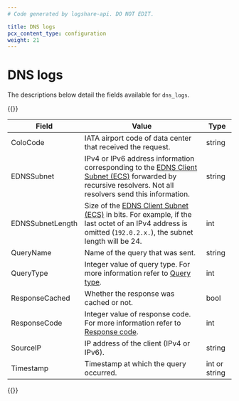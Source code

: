 ```yaml
---
# Code generated by logshare-api. DO NOT EDIT.

title: DNS logs
pcx_content_type: configuration
weight: 21
---
```


# DNS logs

The descriptions below detail the fields available for `dns_logs`.

{{<table-wrap>}}

| Field | Value | Type |
| -- | -- | -- |
| ColoCode | IATA airport code of data center that received the request. | string |
| EDNSSubnet | IPv4 or IPv6 address information corresponding to the [EDNS Client Subnet (ECS)](/glossary/?term=ecs) forwarded by recursive resolvers. Not all resolvers send this information. | string |
| EDNSSubnetLength | Size of the [EDNS Client Subnet (ECS)](/glossary/?term=ecs) in bits. For example, if the last octet of an IPv4 address is omitted (`192.0.2.x.`), the subnet length will be 24. | int |
| QueryName | Name of the query that was sent. | string |
| QueryType | Integer value of query type. For more information refer to [Query type](https://www.iana.org/assignments/dns-parameters/dns-parameters.xhtml#dns-parameters-4). | int |
| ResponseCached | Whether the response was cached or not. | bool |
| ResponseCode | Integer value of response code. For more information refer to  [Response code](https://www.iana.org/assignments/dns-parameters/dns-parameters.xhtml#dns-parameters-6). | int |
| SourceIP | IP address of the client (IPv4 or IPv6). | string |
| Timestamp | Timestamp at which the query occurred. | int or string |

{{</table-wrap>}}
